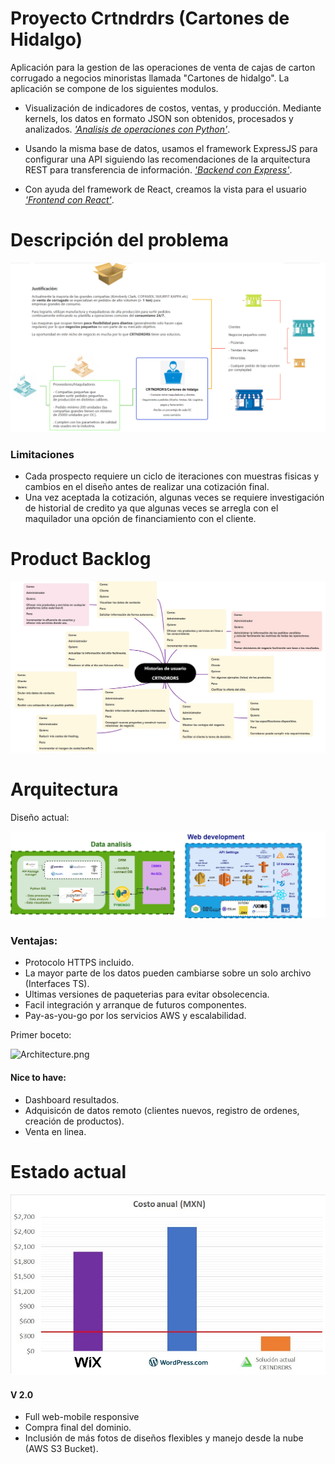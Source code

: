 # Proyecto Crtndrdrs (Cartones de Hidalgo)

Aplicación para la gestion de las operaciones de venta de cajas de carton corrugado a negocios minoristas llamada "Cartones de hidalgo". La aplicación se compone de los siguientes modulos.

- Visualización de indicadores de costos, ventas, y producción. Mediante kernels, los datos en formato JSON son obtenidos, procesados y analizados. [_'Analisis de operaciones con Python'_](https://github.com/JAOscoy/Prototype_DataAnalyst-cartonesHidalgo.git).

- Usando la misma base de datos, usamos el framework ExpressJS para configurar una API siguiendo las recomendaciones de la arquitectura REST para transferencia de información. [_'Backend con Express'_](https://github.com/JAOscoy/Crtndrdrs_backend-Express.git).

- Con ayuda del framework de React, creamos la vista para el usuario [_'Frontend con React'_](https://github.com/JAOscoy/webCrtndrdrsTS.git).

# Descripción del problema

![Diagrama_cartonadoradores.png](/Diagrama_cartonadoradores.png)

### Limitaciones

- Cada prospecto requiere un ciclo de iteraciones con muestras fisicas y cambios en el diseño antes de realizar una cotización final.
- Una vez aceptada la cotización, algunas veces se requiere investigación de historial de credito ya que algunas veces se arregla con el maquilador una opción de financiamiento con el cliente.

# Product Backlog

![Historias_usuario.jpg](/Historias_usuario.jpg)

# Arquitectura

Diseño actual:

![Technologies_architecture.jpg](/Technologies_architecture.jpg)

### Ventajas:

- Protocolo HTTPS incluido.
- La mayor parte de los datos pueden cambiarse sobre un solo archivo (Interfaces TS).
- Ultimas versiones de paqueterias para evitar obsolecencia.
- Facil integración y arranque de futuros componentes.
- Pay-as-you-go por los servicios AWS y escalabilidad.

Primer boceto:

![Architecture.png](/Architecture.png)

#### Nice to have:

- Dashboard resultados.
- Adquisicón de datos remoto (clientes nuevos, registro de ordenes, creación de productos).
- Venta en linea.

# Estado actual

![current_state.jpg](/current_state.jpg)

#### V 2.0

- Full web-mobile responsive
- Compra final del dominio.
- Inclusión de más fotos de diseños flexibles y manejo desde la nube (AWS S3 Bucket).










